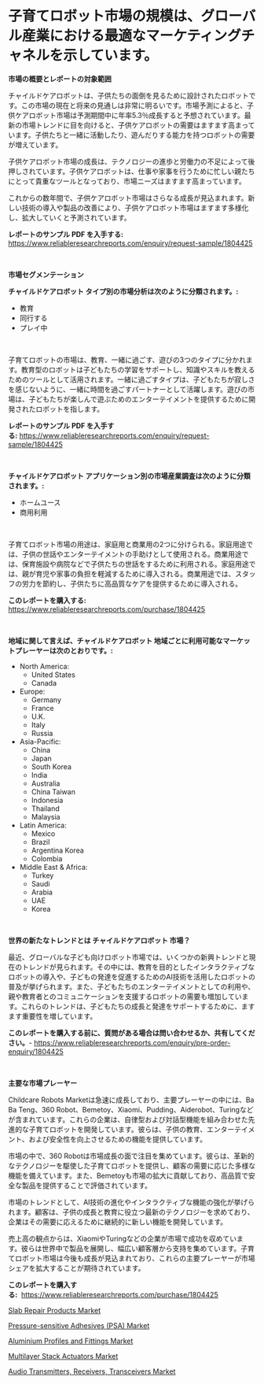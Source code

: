 <p><h1>子育てロボット市場の規模は、グローバル産業における最適なマーケティングチャネルを示しています。</h1></p><p><strong>市場の概要とレポートの対象範囲</strong></p>
<p><p>チャイルドケアロボットは、子供たちの面倒を見るために設計されたロボットです。この市場の現在と将来の見通しは非常に明るいです。市場予測によると、子供ケアロボット市場は予測期間中に年率5.3％成長すると予想されています。最新の市場トレンドに目を向けると、子供ケアロボットの需要はますます高まっています。子供たちと一緒に活動したり、遊んだりする能力を持つロボットの需要が増えています。</p><p>子供ケアロボット市場の成長は、テクノロジーの進歩と労働力の不足によって後押しされています。子供ケアロボットは、仕事や家事を行うために忙しい親たちにとって貴重なツールとなっており、市場ニーズはますます高まっています。</p><p>これからの数年間で、子供ケアロボット市場はさらなる成長が見込まれます。新しい技術の導入や製品の改善により、子供ケアロボット市場はますます多様化し、拡大していくと予測されています。</p></p>
<p><strong>レポートのサンプル PDF を入手する:</strong> <a href="https://www.reliableresearchreports.com/enquiry/request-sample/1804425">https://www.reliableresearchreports.com/enquiry/request-sample/1804425</a></p>
<p>&nbsp;</p>
<p><strong>市場セグメンテーション</strong></p>
<p><strong>チャイルドケアロボット タイプ別の市場分析は次のように分類されます。:</strong></p>
<p><ul><li>教育</li><li>同行する</li><li>プレイ中</li></ul></p>
<p>&nbsp;</p>
<p><p>子育てロボットの市場は、教育、一緒に過ごす、遊びの3つのタイプに分かれます。教育型のロボットは子どもたちの学習をサポートし、知識やスキルを教えるためのツールとして活用されます。一緒に過ごすタイプは、子どもたちが寂しさを感じないように、一緒に時間を過ごすパートナーとして活躍します。遊びの市場は、子どもたちが楽しんで遊ぶためのエンターテイメントを提供するために開発されたロボットを指します。</p></p>
<p><strong>レポートのサンプル PDF を入手する:</strong>&nbsp;<a href="https://www.reliableresearchreports.com/enquiry/request-sample/1804425">https://www.reliableresearchreports.com/enquiry/request-sample/1804425</a></p>
<p>&nbsp;</p>
<p><strong> チャイルドケアロボット アプリケーション別の市場産業調査は次のように分類されます。:</strong></p>
<p><ul><li>ホームユース</li><li>商用利用</li></ul></p>
<p>&nbsp;</p>
<p><p>子育てロボット市場の用途は、家庭用と商業用の2つに分けられる。家庭用途では、子供の世話やエンターテイメントの手助けとして使用される。商業用途では、保育施設や病院などで子供たちの世話をするために利用される。家庭用途では、親が育児や家事の負担を軽減するために導入される。商業用途では、スタッフの労力を節約し、子供たちに高品質なケアを提供するために導入される。</p></p>
<p><strong>このレポートを購入する:</strong>&nbsp; <a href="https://www.reliableresearchreports.com/purchase/1804425">https://www.reliableresearchreports.com/purchase/1804425</a></p>
<p>&nbsp;</p>
<p><strong>地域に関して言えば、チャイルドケアロボット 地域ごとに利用可能なマーケットプレーヤーは次のとおりです。:</strong></p>
<p><ul>
    <li>
        North America:
        <ul>
            <li>United States</li>
            <li>Canada</li>
        </ul>
    </li>
    <li>
        Europe:
        <ul>
            <li>Germany</li>
            <li>France</li>
            <li>U.K.</li>
            <li>Italy</li>
            <li>Russia</li>
        </ul>
    </li>
    <li>
        Asia-Pacific:
        <ul>
            <li>China</li>
            <li>Japan</li>
            <li>South Korea</li>
            <li>India</li>
            <li>Australia</li>
            <li>China Taiwan</li>
            <li>Indonesia</li>
            <li>Thailand</li>
            <li>Malaysia</li>
        </ul>
    </li>
    <li>
        Latin America:
        <ul>
            <li>Mexico</li>
            <li>Brazil</li>
            <li>Argentina Korea</li>
            <li>Colombia</li>
        </ul>
    </li>
    <li>
        Middle East & Africa:
        <ul>
            <li>Turkey</li>
            <li>Saudi</li>
            <li>Arabia</li>
            <li>UAE</li>
            <li>Korea</li>
        </ul>
    </li>
    </ul></p>
<p>&nbsp;</p>
<p><strong>世界の新たなトレンドとは チャイルドケアロボット 市場？</strong></p>
<p><p>最近、グローバルな子ども向けロボット市場では、いくつかの新興トレンドと現在のトレンドが見られます。その中には、教育を目的としたインタラクティブなロボットの導入や、子どもの発達を促進するためのAI技術を活用したロボットの普及が挙げられます。また、子どもたちのエンターテイメントとしての利用や、親や教育者とのコミュニケーションを支援するロボットの需要も増加しています。これらのトレンドは、子どもたちの成長と発達をサポートするために、ますます重要性を増しています。</p></p>
<p><strong>このレポートを購入する前に、質問がある場合は問い合わせるか、共有してください。</strong>- <a href="https://www.reliableresearchreports.com/enquiry/pre-order-enquiry/1804425">https://www.reliableresearchreports.com/enquiry/pre-order-enquiry/1804425</a></p>
<p>&nbsp;</p>
<p><strong>主要な市場プレーヤー</strong></p>
<p><p>Childcare Robots Marketは急速に成長しており、主要プレーヤーの中には、Ba Ba Teng、360 Robot、Bemetoy、Xiaomi、Pudding、Aiderobot、Turingなどが含まれています。これらの企業は、自律型および対話型機能を組み合わせた先進的な子育てロボットを開発しています。彼らは、子供の教育、エンターテイメント、および安全性を向上させるための機能を提供しています。</p><p>市場の中で、360 Robotは市場成長の面で注目を集めています。彼らは、革新的なテクノロジーを駆使した子育てロボットを提供し、顧客の需要に応じた多様な機能を備えています。また、Bemetoyも市場の拡大に貢献しており、高品質で安全な製品を提供することで評価されています。</p><p>市場のトレンドとして、AI技術の進化やインタラクティブな機能の強化が挙げられます。顧客は、子供の成長と教育に役立つ最新のテクノロジーを求めており、企業はその需要に応えるために継続的に新しい機能を開発しています。</p><p>売上高の観点からは、XiaomiやTuringなどの企業が市場で成功を収めています。彼らは世界中で製品を展開し、幅広い顧客層から支持を集めています。子育てロボット市場は今後も成長が見込まれており、これらの主要プレーヤーが市場シェアを拡大することが期待されています。</p></p>
<p><strong>このレポートを購入する:</strong>&nbsp;&nbsp;<a href="https://www.reliableresearchreports.com/purchase/1804425">https://www.reliableresearchreports.com/purchase/1804425</a></p>
<p><p><a href="https://unruly-ladybug-44b.notion.site/Slab-Repair-Products-Market-Analysis-Examines-its-Scope-on-Growth-Opportunities-and-Forecasted-Tren-b36be4e788164d50ace5240e7e306e7b">Slab Repair Products Market</a></p><p><a href="https://shimmer-gardenia-37a.notion.site/Pressure-sensitive-Adhesives-PSA-Market-Centers-on-Aspects-such-as-Market-Growth-Market-Share-Ma-3ad8964e6c4a4b92aef51ce938ee855e">Pressure-sensitive Adhesives (PSA) Market</a></p><p><a href="https://cute-banjo-8ca.notion.site/Aluminium-Profiles-and-Fittings-Market-Size-Share-Trends-Analysis-Report-By-Application-Regional-ba1a2629cc904450a9b257614b7c0117">Aluminium Profiles and Fittings Market</a></p><p><a href="https://view.publitas.com/reportprime-1/multilayer-stack-actuators-market-provides-a-comprehensive-analysis-including-a-macro-overview-of-the-market-as-well-as-micro-details-such-as-market-size-and-competitive-landscape/">Multilayer Stack Actuators Market</a></p><p><a href="https://view.publitas.com/reportprime-1/audio-transmitters-receivers-transceivers-market-analysis-examines-its-scope-on-growth-opportunities-and-forecasted-trends-spanning-from-2024-to-2031/">Audio Transmitters, Receivers, Transceivers Market</a></p></p>